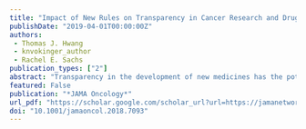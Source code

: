 ```yaml
---
title: "Impact of New Rules on Transparency in Cancer Research and Drug Development"
publishDate: "2019-04-01T00:00:00Z"
authors: 
 - Thomas J. Hwang
 - knvokinger_author
 - Rachel E. Sachs
publication_types: ["2"]
abstract: "Transparency in the development of new medicines has the potential to improve the efficiency and quality of clinical research by allowing investigators and companies to learn from successes and failures of similar products. It also reflects the ethical responsibility of regulators and sponsors to inform patients and involve them in the translation of research into clinical care. Recent regulatory changes issued in the United States, Europe, and Canada have substantially expanded transparency into the drug development enterprise. Herein, we examine differences in these new transparency policies and assess how these policies could benefit cancer research and drug development."
featured: False
publication: "*JAMA Oncology*"
url_pdf: "https://scholar.google.com/scholar_url?url=https://jamanetwork.com/journals/jamaoncology/articlepdf/2725405/jamaoncology_hwang_2019_vp_180031.pdf&hl=en&sa=T&oi=ucasa&ct=usl&ei=B7KuX9CKAYydmwGz9qOgCw&scisig=AAGBfm0uwQqG9PFfoSihRdi02-xCmqV9jQ"
doi: "10.1001/jamaoncol.2018.7093"
---
```


